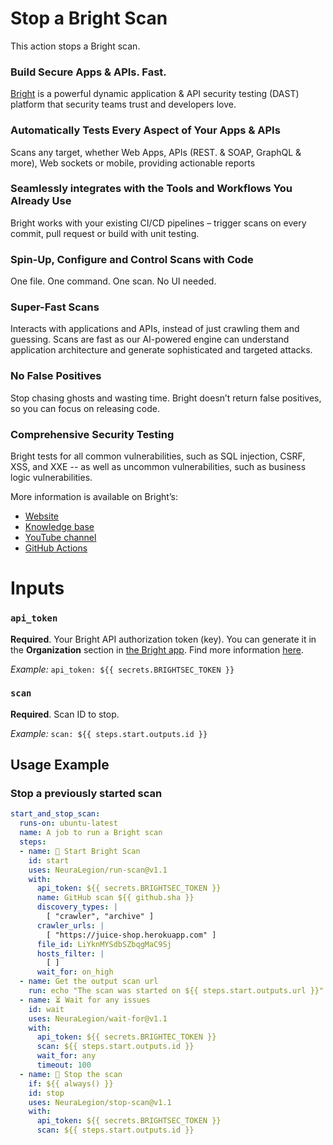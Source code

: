 # Stop a Bright Scan

This action stops a Bright scan.

### Build Secure Apps & APIs. Fast.

[Bright](https://www.brightsec.com) is a powerful dynamic application & API security testing (DAST) platform that security teams trust and developers love.

### Automatically Tests Every Aspect of Your Apps & APIs

Scans any target, whether Web Apps, APIs (REST. & SOAP, GraphQL & more), Web sockets or mobile, providing actionable reports

### Seamlessly integrates with the Tools and Workflows You Already Use

Bright works with your existing CI/CD pipelines – trigger scans on every commit, pull request or build with unit testing.

### Spin-Up, Configure and Control Scans with Code

One file. One command. One scan. No UI needed.

### Super-Fast Scans

Interacts with applications and APIs, instead of just crawling them and guessing.
Scans are fast as our AI-powered engine can understand application architecture and generate sophisticated and targeted attacks.

### No False Positives

Stop chasing ghosts and wasting time. Bright doesn’t return false positives, so you can focus on releasing code.

### Comprehensive Security Testing

Bright tests for all common vulnerabilities, such as SQL injection, CSRF, XSS, and XXE -- as well as uncommon vulnerabilities, such as business logic vulnerabilities.

More information is available on Bright’s:
* [Website](https://www.brightsec.com/)
* [Knowledge base](https://docs.brightsec.com/docs/quickstart)
* [YouTube channel](https://www.youtube.com/channel/UCoIC0T1pmozq3eKLsUR2uUw)
* [GitHub Actions](https://github.com/marketplace?query=neuralegion+)

# Inputs

### `api_token`

**Required**. Your Bright API authorization token (key). You can generate it in the **Organization** section in [the Bright app](https://app.brightsec.com/login). Find more information [here](https://docs.brightsec.com/docs/manage-your-organization#manage-organization-apicli-authentication-tokens).

_Example:_ `api_token: ${{ secrets.BRIGHTSEC_TOKEN }}`

### `scan`

**Required**. Scan ID to stop.

_Example:_ `scan: ${{ steps.start.outputs.id }}`

## Usage Example

### Stop a previously started scan

```yml
start_and_stop_scan:
  runs-on: ubuntu-latest
  name: A job to run a Bright scan
  steps:
  - name: 🏁 Start Bright Scan
    id: start
    uses: NeuraLegion/run-scan@v1.1
    with:
      api_token: ${{ secrets.BRIGHTSEC_TOKEN }}
      name: GitHub scan ${{ github.sha }}
      discovery_types: |
        [ "crawler", "archive" ]
      crawler_urls: |
        [ "https://juice-shop.herokuapp.com" ]
      file_id: LiYknMYSdbSZbqgMaC9Sj
      hosts_filter: |
        [ ]
      wait_for: on_high
  - name: Get the output scan url
    run: echo "The scan was started on ${{ steps.start.outputs.url }}"
  - name: ⏳ Wait for any issues
    id: wait
    uses: NeuraLegion/wait-for@v1.1
    with:
      api_token: ${{ secrets.BRIGHTEC_TOKEN }}
      scan: ${{ steps.start.outputs.id }}
      wait_for: any
      timeout: 100
  - name: 🛑 Stop the scan
    if: ${{ always() }}
    id: stop
    uses: NeuraLegion/stop-scan@v1.1
    with:
      api_token: ${{ secrets.BRIGHTSEC_TOKEN }}
      scan: ${{ steps.start.outputs.id }}
```
